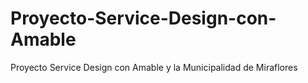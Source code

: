 # Proyecto-Service-Design-con-Amable
Proyecto Service Design con Amable y la Municipalidad de Miraflores
